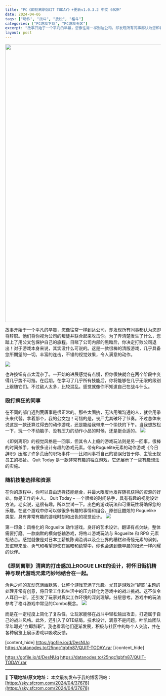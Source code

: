 ```yaml
---
title: "PC《即刻离职QUIT TODAY》+更新v1.0.3.2 中文 692M"
date: 2024-04-06
tags: ["动作", "战斗", "放松", "格斗"]
categories: ["PC游戏下载", "PC游戏专区"]
excerpt: "故事开始于一个平凡的早晨，您像往常一样到达公司，却发现所有同事都认为您即将辞职。他们将你视为公司的叛徒并联合起来攻击你。为了弄清楚发生了什么，您踏上了用公文包保护自己的旅程。目睹了公司内部的黑暗后，你决定打败公司退出！对于游戏本身来说，其实没什么可说的。这是一款很棒的清版游戏，几乎具备您所期望的一切&hellip;"
layout: post
---
```


<img class="size-full wp-image-37679 aligncenter" src="https://sky.sfcrom.com/wp-content/uploads/2024/04/2024040602334838.webp" alt="" width="600" height="900" />

故事开始于一个平凡的早晨，您像往常一样到达公司，却发现所有同事都认为您即将辞职。他们将你视为公司的叛徒并联合起来攻击你。为了弄清楚发生了什么，您踏上了用公文包保护自己的旅程。目睹了公司内部的黑暗后，你决定打败公司退出！对于游戏本身来说，其实没什么可说的。这是一款很棒的清版游戏，几乎具备您所期望的一切。丰富的连击，不错的视觉效果，令人满意的动作。

<img src="https://sky.sfcrom.com/wp-content/uploads/2024/04/20240406103658-aaa2f.jpeg" />

<span>也许按钮有点太混杂了。一开始的进展感觉有点慢，但你很快就会在两个阶段中变得几乎势不可挡。在后期，在学习了几乎所有技能后，你将能够在几乎无限的级别上跟随它们。不过敌人太多，比较混乱。感觉就像你不知道自己在战斗什么。</span>
<h3><span>殴打疯狂的同事</span></h3>
<span>在不同的部门遇到荒唐事是很正常的。那些太固执，无法用嘴沟通的人，就会用拳头来代替。拿着那个，我的公文包！可惜的是，丧尸尤其破坏了节奏。不过总体来说这是一款还算过得去的动作游戏，还是能给我带来一个愉快的下午。当我想放松一下，玩一个不动脑子、没有压力的动作小品的时候，还是挺合适的。</span>

<img src="https://sky.sfcrom.com/wp-content/uploads/2024/04/20240406103701-bc420.jpeg" />

<span>《即刻离职》的视觉风格是一回事，但其令人上瘾的游戏玩法则是另一回事。很棒的时间杀手，有很多设计有趣的游戏元素。带有Roguelite元素的动作游戏《今日辞职》压缩了许多荒唐的职场事件——比如同事将自己的错误归咎于你、主管无视员工的福祉。 Quit Today 是一款非常有趣的独立游戏，它还展示了一些有趣想法的实施。</span>
<h3><span>随机技能选择和资源</span></h3>
<span>在你的旅程中，你可以自由选择技能组合，并最大限度地发挥随机获得的资源的好处。你是工作的主人。 Quit Today – 一个很棒的时间杀手，具有有趣的视觉设计方法。老实说，这很有趣，所以尝试一下。出色的游戏玩法和可重玩性将确保您的乐趣。在这个游戏中你可以做很多有趣的事情和组合。原创且酷炫的 Roguelike 类型，具有非常有趣的游戏时刻和出色的视觉设计。</span>

<img src="https://sky.sfcrom.com/wp-content/uploads/2024/04/20240406103704-7e4fc.jpeg" />

<span>第一印象：风格化的 Roguelite 动作游戏。良好的艺术设计。翻译有点欠缺。整体需要打磨。一款幽默的横向卷轴游戏，将格斗游戏玩法与 Roguelite 和 RPG 元素相结合。感觉就像是对日本工薪族陈词滥调以及企业界的糟糕和奇怪元素的讽刺。友谊带来爱、勇气和希望即使在黑暗和绝望中，你也会遇到像早晨的阳光一样闪耀的伙伴。</span>
<h3><span>《即刻离职》清爽的打击感加上ROGUE LIKE的设计，将怀旧街机精神与现代游戏元素巧妙地结合在一起。</span></h3>
<span>角色之间的互动充满幽默感，让整个游戏充满了乐趣。尤其是游戏对“辞职”主题的处理非常有创意，将日常工作和生活中的压力转化为游戏中的战斗挑战。这不仅令人耳目一新，还引发了玩家对真实工作环境的深刻理解。分层思考。游戏中的玩法参考了格斗游戏中常见的Combo概念。</span>

<img src="https://sky.sfcrom.com/wp-content/uploads/2024/04/20240406103707-25286.jpeg" />

而是在一定程度上简化了复杂性，让玩家能够在战斗中轻松输出攻击，打造属于自己的战斗风格。此外，还引入了QTE结局。技术设计，满意不是问题。叶凯灿团队早年曝光“立即辞职”。我也看着他们逐渐发展，积极与社区中的每个人交流，并在各种展览上展示游戏以吸收反馈。

[content_hide]
https://gofile.io/d/DesNUq
https://datanodes.to/25nqc1qbfn87/QUIT-TODAY.rar
[/content_hide]

<!--wechatfans start-->
https://gofile.io/d/DesNUq
https://datanodes.to/25nqc1qbfn87/QUIT-TODAY.rar
<!--wechatfans end-->

---
📖 **下载地址/原文地址：** 本文最初发布于我的博客网站：[https://sky.sfcrom.com/2024/04/37678](https://sky.sfcrom.com/2024/04/37678)
